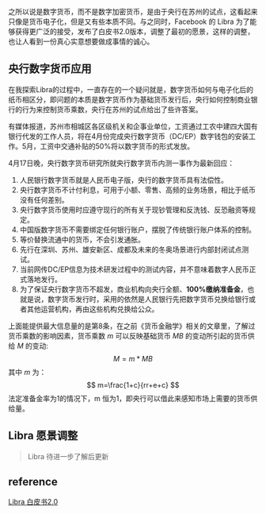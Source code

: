 之所以说是数字货币，而不是数字加密货币，是由于央行在苏州的试点，这看起来只像是货币电子化，但是又有些本质不同。与之同时，Facebook 的 Libra 为了能够获得更广泛的接受，发布了白皮书2.0版本，调整了最初的愿景，这样的调整，也让人看到一份真心实意想要做成事情的诚心。



## 央行数字货币应用

在我探索Libra的过程中，一直存在的一个疑问就是，数字货币如何与电子化后的纸币相区分，即问题的本质是数字货币作为基础货币发行后，央行如何控制商业银行的行为来控制货币乘数，央行在苏州的试点给出了些许答案。

有媒体报道，苏州市相城区各区级机关和企事业单位，工资通过工农中建四大国有银行代发的工作人员，将在4月份完成央行数字货币（DC/EP）数字钱包的安装工作。5月，工资中交通补贴的50%将以数字货币的形式发放。

4月17日晚，央行数字货币研究所就央行数字货币内测一事作为最新回应：

1. 人民银行数字货币就是人民币电子版，央行的数字货币具有法偿性。
2. 央行数字货币不计付利息，可用于小额、零售、高频的业务场景，相比于纸币没有任何差别。
3. 央行数字货币使用时应遵守现行的所有关于现钞管理和反洗钱、反恐融资等规定。
4. 中国版数字货币不需要绑定任何银行账户，摆脱了传统银行账户体系的控制。
5. 等价替换流通中的货币，不会引发通胀。
6. 先行在深圳、苏州、雄安新区、成都及未来的冬奥场景进行内部封闭试点测试。
7. 当前网传DC/EP信息为技术研发过程中的测试内容，并不意味着数字人民币正式落地发行。
8. 为了保证央行数字货币不超发，商业机构向央行全额、**100%缴纳准备金**，也就是说，数字货币发行时，采用的依然是人民银行先把数字货币兑换给银行或者其他运营机构，再由这些机构兑换给公众。

上面能提供最大信息量的是第8条，在之前《货币金融学》相关的文章里，了解过货币乘数的影响因素，货币乘数 $m$ 可以反映基础货币 $MB$ 的变动所引起的货币供给 $M$ 的变动:
$$
M=m*MB
$$
其中 $m$ 为：
$$
m=\frac{1+c}{rr+e+c}
$$
法定准备金率为1的情况下，m 恒为1，即央行可以借此来感知市场上需要的货币供给量。



## Libra 愿景调整

> Libra 待进一步了解后更新




## reference

[Libra 白皮书2.0](https://libra.org/en-US/white-paper/) 

